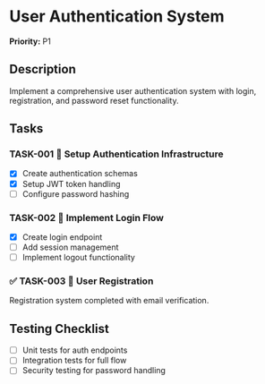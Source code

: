 # User Authentication System

**Priority:** P1

## Description

Implement a comprehensive user authentication system with login, registration, and password reset functionality.

## Tasks

### **TASK-001** 🤖 **Setup Authentication Infrastructure**

- [x] Create authentication schemas
- [x] Setup JWT token handling
- [ ] Configure password hashing

### **TASK-002** 🤖 **Implement Login Flow**

- [x] Create login endpoint
- [ ] Add session management
- [ ] Implement logout functionality

### **✅ TASK-003** 🤖 **User Registration**

Registration system completed with email verification.

## Testing Checklist

- [ ] Unit tests for auth endpoints
- [ ] Integration tests for full flow
- [ ] Security testing for password handling
